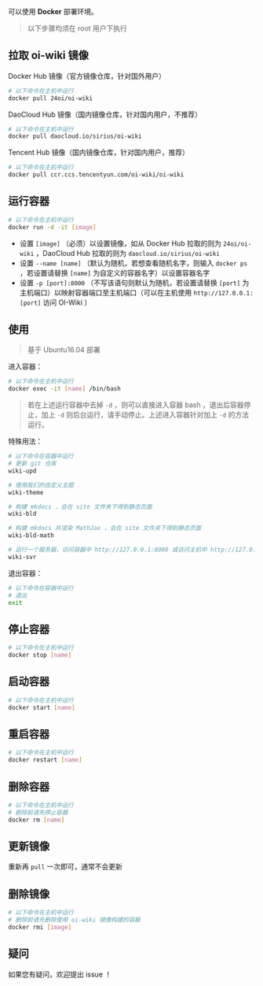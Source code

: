 可以使用 **Docker** 部署环境。

> 以下步骤均须在 root 用户下执行

## 拉取 oi-wiki 镜像

Docker Hub 镜像（官方镜像仓库，针对国外用户）

```bash
# 以下命令在主机中运行
docker pull 24oi/oi-wiki
```

DaoCloud Hub 镜像（国内镜像仓库，针对国内用户，不推荐）

```bash
# 以下命令在主机中运行
docker pull daocloud.io/sirius/oi-wiki
```

Tencent Hub 镜像（国内镜像仓库，针对国内用户，推荐）

```bash
# 以下命令在主机中运行
docker pull ccr.ccs.tencentyun.com/oi-wiki/oi-wiki
```

## 运行容器

```bash
# 以下命令在主机中运行
docker run -d -it [image]
```

- 设置 `[image]` （必须）以设置镜像，如从 Docker Hub 拉取的则为 `24oi/oi-wiki` ，DaoCloud Hub 拉取的则为 `daocloud.io/sirius/oi-wiki`
- 设置 `--name [name]` （默认为随机，若想查看随机名字，则输入 `docker ps` ，若设置请替换 `[name]` 为自定义的容器名字）以设置容器名字
- 设置 `-p [port]:8000` （不写该语句则默认为随机，若设置请替换 `[port]` 为主机端口）以映射容器端口至主机端口（可以在主机使用 `http://127.0.0.1:[port]` 访问 OI-Wiki ）

## 使用

> 基于 Ubuntu16.04 部署

进入容器：

```bash
# 以下命令在主机中运行
docker exec -it [name] /bin/bash
```

> 若在上述运行容器中去掉 `-d` ，则可以直接进入容器 bash ，退出后容器停止，加上 `-d` 则后台运行，请手动停止。上述进入容器针对加上 `-d` 的方法运行。

特殊用法：

```bash
# 以下命令在容器中运行
# 更新 git 仓库
wiki-upd

# 使用我们的自定义主题
wiki-theme

# 构建 mkdocs ，会在 site 文件夹下得到静态页面
wiki-bld

# 构建 mkdocs 并渲染 MathJax ，会在 site 文件夹下得到静态页面
wiki-bld-math

# 运行一个服务器，访问容器中 http://127.0.0.1:8000 或访问主机中 http://127.0.0.1:[port] 可以查看效果
wiki-svr
```

退出容器：

```bash
# 以下命令在容器中运行
# 退出
exit
```

## 停止容器

```bash
# 以下命令在主机中运行
docker stop [name]
```

## 启动容器

```bash
# 以下命令在主机中运行
docker start [name]
```

## 重启容器

```bash
# 以下命令在主机中运行
docker restart [name]
```

## 删除容器

```bash
# 以下命令在主机中运行
# 删除前请先停止容器
docker rm [name]
```

## 更新镜像

重新再 `pull` 一次即可，通常不会更新

## 删除镜像

```bash
# 以下命令在主机中运行
# 删除前请先删除使用 oi-wiki 镜像构建的容器
docker rmi [image]
```

## 疑问

如果您有疑问，欢迎提出 issue ！
